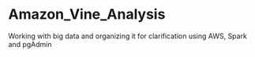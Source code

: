 # Amazon_Vine_Analysis
Working with big data and organizing it for clarification using AWS, Spark and pgAdmin
